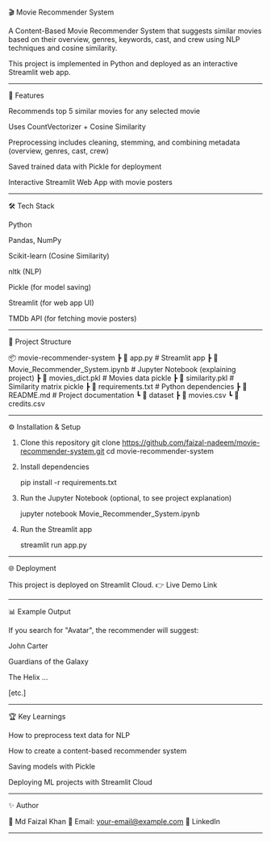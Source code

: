 🎬 Movie Recommender System

A Content-Based Movie Recommender System that suggests similar movies based on their overview, genres, keywords, cast, and crew using NLP techniques and cosine similarity.

This project is implemented in Python and deployed as an interactive Streamlit web app.

---

🚀 Features

Recommends top 5 similar movies for any selected movie

Uses CountVectorizer + Cosine Similarity

Preprocessing includes cleaning, stemming, and combining metadata (overview, genres, cast, crew)

Saved trained data with Pickle for deployment

Interactive Streamlit Web App with movie posters

---

🛠️ Tech Stack

Python

Pandas, NumPy

Scikit-learn (Cosine Similarity)

nltk (NLP)

Pickle (for model saving)

Streamlit (for web app UI)

TMDb API (for fetching movie posters)

---

📂 Project Structure

📦 movie-recommender-system
 ┣ 📜 app.py                # Streamlit app
 ┣ 📜 Movie_Recommender_System.ipynb   # Jupyter Notebook (explaining project)
 ┣ 📜 movies_dict.pkl       # Movies data pickle
 ┣ 📜 similarity.pkl        # Similarity matrix pickle
 ┣ 📜 requirements.txt      # Python dependencies
 ┣ 📜 README.md             # Project documentation
 ┗ 📂 dataset
    ┣ 📜 movies.csv
    ┗ 📜 credits.csv

---

⚙️ Installation & Setup

1. Clone this repository
    git clone https://github.com/faizal-nadeem/movie-recommender-system.git
    cd movie-recommender-system

2. Install dependencies

    pip install -r requirements.txt

3. Run the Jupyter Notebook (optional, to see project explanation)

    jupyter notebook Movie_Recommender_System.ipynb

4. Run the Streamlit app

    streamlit run app.py

---

🌐 Deployment

This project is deployed on Streamlit Cloud.
👉 Live Demo Link

---

📊 Example Output

If you search for "Avatar", the recommender will suggest:

John Carter

Guardians of the Galaxy

The Helix …

[etc.]

---

🏆 Key Learnings

How to preprocess text data for NLP

How to create a content-based recommender system

Saving models with Pickle

Deploying ML projects with Streamlit Cloud

---

✨ Author

👤 Md Faizal Khan
📧 Email: your-email@example.com
💼 LinkedIn

---